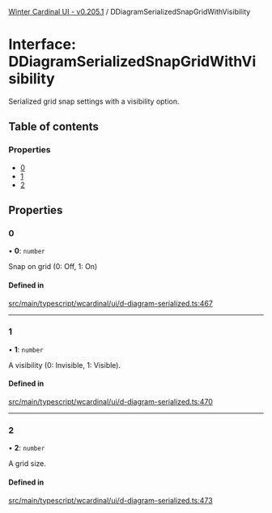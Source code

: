 [Winter Cardinal UI - v0.205.1](../index.md) / DDiagramSerializedSnapGridWithVisibility

# Interface: DDiagramSerializedSnapGridWithVisibility

Serialized grid snap settings with a visibility option.

## Table of contents

### Properties

- [0](DDiagramSerializedSnapGridWithVisibility.md#0)
- [1](DDiagramSerializedSnapGridWithVisibility.md#1)
- [2](DDiagramSerializedSnapGridWithVisibility.md#2)

## Properties

### 0

• **0**: `number`

Snap on grid (0: Off, 1: On)

#### Defined in

[src/main/typescript/wcardinal/ui/d-diagram-serialized.ts:467](https://github.com/winter-cardinal/winter-cardinal-ui/blob/v0.205.1/src/main/typescript/wcardinal/ui/d-diagram-serialized.ts#L467)

___

### 1

• **1**: `number`

A visibility (0: Invisible, 1: Visible).

#### Defined in

[src/main/typescript/wcardinal/ui/d-diagram-serialized.ts:470](https://github.com/winter-cardinal/winter-cardinal-ui/blob/v0.205.1/src/main/typescript/wcardinal/ui/d-diagram-serialized.ts#L470)

___

### 2

• **2**: `number`

A grid size.

#### Defined in

[src/main/typescript/wcardinal/ui/d-diagram-serialized.ts:473](https://github.com/winter-cardinal/winter-cardinal-ui/blob/v0.205.1/src/main/typescript/wcardinal/ui/d-diagram-serialized.ts#L473)
